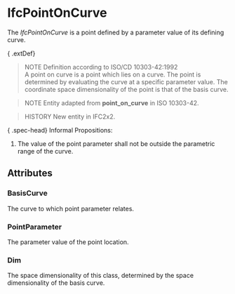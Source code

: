 # IfcPointOnCurve

The _IfcPointOnCurve_ is a point defined by a parameter value of its defining curve.

{ .extDef}
> NOTE  Definition according to ISO/CD 10303-42:1992  
> A point on curve is a point which lies on a curve. The point is determined by evaluating the curve at a specific parameter value. The coordinate space dimensionality of the point is that of the basis curve.

> NOTE  Entity adapted from **point_on_curve** in ISO 10303-42.

> HISTORY  New entity in IFC2x2.

{ .spec-head}
Informal Propositions:

1. The value of the point parameter shall not be outside the parametric range of the curve.

## Attributes

### BasisCurve
The curve to which point parameter relates.

### PointParameter
The parameter value of the point location.

### Dim
The space dimensionality of this class, determined by the space dimensionality of the basis curve.
